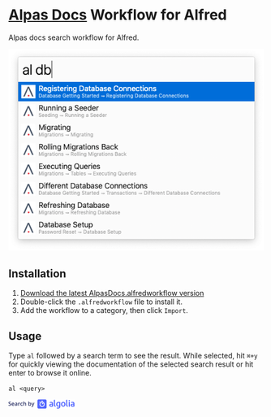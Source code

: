 # [Alpas Docs](https://alpas.dev/docs) Workflow for Alfred

Alpas docs search workflow for Alfred.

![Screenshot](screenshot.png)

## Installation

1. [Download the latest AlpasDocs.alfredworkflow version](https://github.com/alpas/docs-alfred-workflow/releases/latest)
2. Double-click the `.alfredworkflow` file to install it.
3. Add the workflow to a category, then click `Import`.

## Usage

Type `al` followed by a search term to see the result. While selected, hit `⌘+y` for quickly viewing the documentation of the selected search result or hit enter to browse it online.

```
al <query>
```

![Search by Algolia](algolia.png)
